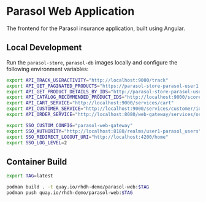# Parasol Web Application

The frontend for the Parasol insurance application, built using Angular.

## Local Development

Run the `parasol-store`, `parasol-db` images locally and configure the following
environment variables:

```bash
export API_TRACK_USERACTIVITY="http://localhost:9000/track"
export API_GET_PAGINATED_PRODUCTS="https://parasol-store-parasol-user1.apps.sno.sandbox2137.opentlc.com/services/catalog/product"
export API_GET_PRODUCT_DETAILS_BY_IDS="http://parasol-store-parasol-user1.apps.sno.sandbox2137.opentlc.com/services/catalog/product/:ids" 
export API_CATALOG_RECOMMENDED_PRODUCT_IDS="http://localhost:9000/score/product"
export API_CART_SERVICE="http://localhost:9000/services/cart"
export API_CUSTOMER_SERVICE="http://localhost:9000/services/customer/id/:custId"
export API_ORDER_SERVICE="http://localhost:8080/web-gateway/services/order"

export SSO_CUSTOM_CONFIG="parasol-web-gateway"
export SSO_AUTHORITY="http://localhost:8180/realms/user1-parasol_users"
export SSO_REDIRECT_LOGOUT_URI="http://localhost:4200/home"
export SSO_LOG_LEVEL=2
```

## Container Build

```bash
export TAG=latest

podman build . -t quay.io/rhdh-demo/parasol-web:$TAG
podman push quay.io/rhdh-demo/parasol-web:$TAG 
```